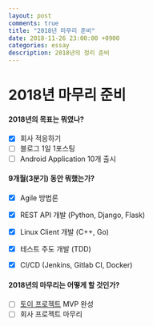 ```yaml
---
layout: post
comments: true
title: "2018년 마무리 준비"
date: 2018-11-26 23:00:00 +0900
categories: essay
description: 2018년의 정리 준비
---
```


# 2018년 마무리 준비

#### 2018년의 목표는 뭐였나?

- [x] 회사 적응하기
- [ ] 블로그 1일 1포스팅
- [ ] Android Application 10개 출시 

#### 9개월(3분기) 동안 뭐했는가?

- [x] Agile 방법론

- [x] REST API 개발 (Python, Django, Flask)

- [x] Linux Client 개발 (C++, Go)

- [x] 테스트 주도 개발 (TDD)

- [x] CI/CD (Jenkins, Gitlab CI, Docker)

#### 2018년의 마무리는 어떻게 할 것인가?

- [ ] [토이 프로젝트](https://github.com/woobia/woobia-note) MVP 완성
- [ ] 회사 프로젝트 마무리